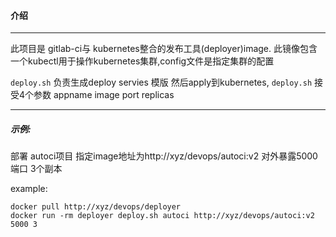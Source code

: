 #### 介绍
-----
此项目是 gitlab-ci与 kubernetes整合的发布工具(deployer)image.
此镜像包含一个kubectl用于操作kubernetes集群,config文件是指定集群的配置

`deploy.sh` 负责生成deploy servies 模版 然后apply到kubernetes,
`deploy.sh` 接受4个参数 appname image port replicas

-----
##### 示例:
部署 autoci项目 指定image地址为http://xyz/devops/autoci:v2  对外暴露5000端口 3个副本  

example:

`docker pull http://xyz/devops/deployer`  
`docker run -rm deployer deploy.sh autoci http://xyz/devops/autoci:v2 5000 3`  
